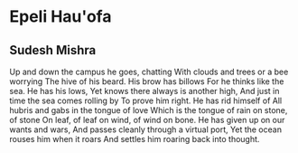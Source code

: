 # Epeli Hau'ofa
## Sudesh Mishra
Up and down the campus he goes, chatting
With clouds and trees or a bee worrying
The hive of his beard. His brow has billows
For he thinks like the sea. He has his lows,
Yet knows there always is another high,
And just in time the sea comes rolling by
To prove him right. He has rid himself of
All hubris and gabs in the tongue of love
Which is the tongue of rain on stone, of stone
On leaf, of leaf on wind, of wind on bone.
He has given up on our wants and wars,
And passes cleanly through a virtual port,
Yet the ocean rouses him when it roars
And settles him roaring back into thought.